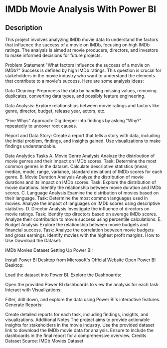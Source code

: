 # IMDb Movie Analysis With Power BI

## Description
This project involves analyzing IMDb movie data to understand the factors that influence the success of a movie on IMDb, focusing on high IMDb ratings. The analysis is aimed at movie producers, directors, and investors to make informed decisions for future projects.

Problem Statement
"What factors influence the success of a movie on IMDb?" Success is defined by high IMDb ratings. This question is crucial for stakeholders in the movie industry who want to understand the elements that contribute to a movie's success. Here are some analysis ideas:

Data Cleaning: Preprocess the data by handling missing values, removing duplicates, converting data types, and possibly feature engineering.

Data Analysis: Explore relationships between movie ratings and factors like genre, director, budget, release year, actors, etc.

"Five Whys" Approach: Dig deeper into findings by asking "Why?" repeatedly to uncover root causes.

Report and Data Story: Create a report that tells a story with data, including the initial problem, findings, and insights gained. Use visualizations to make findings understandable.

Data Analytics Tasks
A. Movie Genre Analysis
Analyze the distribution of movie genres and their impact on IMDb scores.
Task:
Determine the most common genres in the dataset.
Calculate descriptive statistics (mean, median, mode, range, variance, standard deviation) of IMDb scores for each genre.
B. Movie Duration Analysis
Analyze the distribution of movie durations and its impact on IMDb scores.
Task:
Explore the distribution of movie durations.
Identify the relationship between movie duration and IMDb scores.
C. Language Analysis
Examine the distribution of movies based on their language.
Task:
Determine the most common languages used in movies.
Analyze the impact of languages on IMDb scores using descriptive statistics.
D. Director Analysis
Investigate the influence of directors on movie ratings.
Task:
Identify top directors based on average IMDb scores.
Analyze their contribution to movie success using percentile calculations.
E. Budget Analysis
Explore the relationship between movie budgets and financial success.
Task:
Analyze the correlation between movie budgets and gross earnings.
Identify movies with the highest profit margins.
How to Use
Download the Dataset:

IMDb Movies Dataset
Setting Up Power BI:

Install Power BI Desktop from Microsoft's Official Website
Open Power BI Desktop:

Load the dataset into Power BI.
Explore the Dashboards:

Open the provided Power BI dashboards to view the analysis for each task.
Interact with Visualizations:

Filter, drill down, and explore the data using Power BI's interactive features.
Generate Reports:

Create detailed reports for each task, including findings, insights, and visualizations.
Additional Notes
The project aims to provide actionable insights for stakeholders in the movie industry.
Use the provided dataset link to download the IMDb movie data for analysis.
Ensure to include the dashboards in the final report for a comprehensive overview.
Credits
Dataset Source: IMDb Movies Dataset
